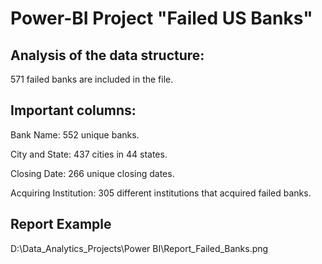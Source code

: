 # Power-BI Project "Failed US Banks"

## Analysis of the data structure:

571 failed banks are included in the file.

## Important columns:

Bank Name: 552 unique banks.

City and State: 437 cities in 44 states.

Closing Date: 266 unique closing dates.

Acquiring Institution: 305 different institutions that acquired failed banks.

## Report Example

D:\Data_Analytics_Projects\Power BI\Report_Failed_Banks.png
